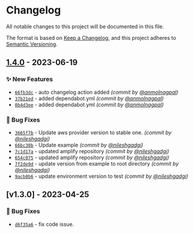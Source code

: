 # Changelog
All notable changes to this project will be documented in this file.

The format is based on [Keep a Changelog](https://keepachangelog.com/en/1.0.0/),
and this project adheres to [Semantic Versioning](https://semver.org/spec/v2.0.0.html).

## [1.4.0] - 2023-06-19
### :sparkles: New Features
- [`66fb3dc`](https://github.com/clouddrove/terraform-aws-amplify/commit/66fb3dc4a234fc9671a6ea7fd6561c71bfb793a2) - auto changelog action added *(commit by [@anmolnagpal](https://github.com/anmolnagpal))*
- [`37b21ed`](https://github.com/clouddrove/terraform-aws-amplify/commit/37b21ed96b57426fcc3e26fa919f80fcdd5d643d) - added dependabot.yml *(commit by [@anmolnagpal](https://github.com/anmolnagpal))*
- [`0b4d3ee`](https://github.com/clouddrove/terraform-aws-amplify/commit/0b4d3ee8dbf48e0983a34d671dde9b7a06db2d43) - added dependabot.yml *(commit by [@anmolnagpal](https://github.com/anmolnagpal))*

### :bug: Bug Fixes
- [`3665f7b`](https://github.com/clouddrove/terraform-aws-amplify/commit/3665f7b3cab68b8f1040e4fd6973b0bafaef98f2) - Update aws provider version to stable one. *(commit by [@nileshgadgi](https://github.com/nileshgadgi))*
- [`66bc30b`](https://github.com/clouddrove/terraform-aws-amplify/commit/66bc30b2f3cb14afe710fd3877218f201e20421d) - Update example *(commit by [@nileshgadgi](https://github.com/nileshgadgi))*
- [`7c1d17a`](https://github.com/clouddrove/terraform-aws-amplify/commit/7c1d17a187eef1b36534fab664c308f1a932fafe) - updated amplify repository *(commit by [@nileshgadgi](https://github.com/nileshgadgi))*
- [`654c075`](https://github.com/clouddrove/terraform-aws-amplify/commit/654c075e150c9a7984788e9b42914ce8a5e90951) - updated amplify repository *(commit by [@nileshgadgi](https://github.com/nileshgadgi))*
- [`7f2de9d`](https://github.com/clouddrove/terraform-aws-amplify/commit/7f2de9d7038da257f38d8aa7cf8c71990f858c15) - update version from example to root directory *(commit by [@nileshgadgi](https://github.com/nileshgadgi))*
- [`9acb8b6`](https://github.com/clouddrove/terraform-aws-amplify/commit/9acb8b68d9face44322cb06627bcc141c1fc02eb) - update environment version to test *(commit by [@nileshgadgi](https://github.com/nileshgadgi))*


## [v1.3.0] - 2023-04-25
### :bug: Bug Fixes
- [`d6f35a6`](https://github.com/clouddrove/terraform-aws-amplify/commit/d6f35a6c3a47c829c323755842f5a57ef75560a5) - fix code issue.


[1.3.0]: https://github.com/clouddrove/terraform-aws-amplify/compare/master

[1.4.0]: https://github.com/clouddrove/terraform-aws-amplify/compare/1.3.0...1.4.0